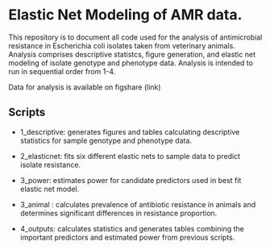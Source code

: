 # Elastic Net Modeling of AMR data.

This repository is to document all code used for the analysis of antimicrobial resistance in Escherichia coli isolates taken from veterinary animals. 
Analysis comprises descriptive statistcs, figure generation, and elastic net modeling of isolate genotype and phenotype data. Analysis is intended to run in sequential order from 1-4. 

Data for analysis is available on figshare (link)

## Scripts

- 1_descriptive: generates figures and tables calculating descriptive statistics for sample genotype and phenotype data.

- 2_elasticnet: fits six different elastic nets to sample data to predict isolate resistance. 

- 3_power: estimates power for candidate  predictors used in best fit elastic net model.

- 3_animal : calculates prevalence of antibiotic resistance in animals and determines significant differences in resistance proportion. 

- 4_outputs: calculates statistics and generates tables combining the important predictors and estimated power from previous scripts.

